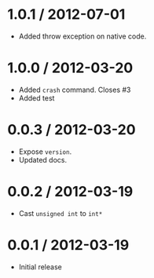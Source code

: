 
1.0.1 / 2012-07-01 
==================

  * Added throw exception on native code.

1.0.0 / 2012-03-20 
==================

  * Added `crash` command. Closes #3
  * Added test

0.0.3 / 2012-03-20 
==================

  * Expose `version`.
  * Updated docs.

0.0.2 / 2012-03-19 
==================

  * Cast `unsigned int` to `int*`

0.0.1 / 2012-03-19 
==================

  * Initial release
